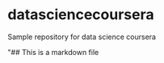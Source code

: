 datasciencecoursera
===================

Sample repository for data science coursera

"## This is a markdown file
